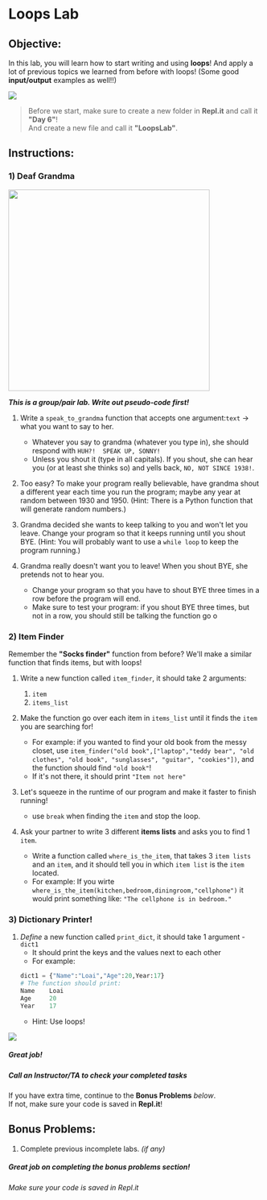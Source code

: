 # Loops Lab

## Objective: 
In this lab, you will learn how to start writing and using **loops**! And apply a lot of previous topics we learned from before with loops! (Some good **input/output** examples as well!!)

<img src="https://www.system-concepts.com/wp-content/uploads/2020/02/excited-minions-gif-360x163.gif">




> Before we start, make sure to create a new folder in **Repl.it** and call it **"Day 6"**!  
> And create a new file and call it **"LoopsLab"**.  

## Instructions:

### 1) Deaf Grandma
<img src="https://s3.amazonaws.com/after-school-assets/deaf_grandma.jpg" width="400">

***This is a group/pair lab. Write out pseudo-code first!***

1. Write a `speak_to_grandma` function that accepts one argument:`text` -> what you want to say to her. 
    - Whatever you say to grandma (whatever you type in), she should respond with `HUH?!  SPEAK UP, SONNY!`
    - Unless you shout it (type in all capitals). If you shout, she can hear you (or at least she thinks so) and yells back, `NO, NOT SINCE 1938!`.


2. Too easy? To make your program really believable, have grandma shout a different year each time you run the program; maybe any year at random between 1930 and 1950. (Hint: There is a Python function that will generate random numbers.) 


3. Grandma decided she wants to keep talking to you and won't let you leave. Change your program so that it keeps running until you shout BYE. (Hint: You will probably want to use a `while loop` to keep the program running.)


4. Grandma really doesn't want you to leave! When you shout BYE, she pretends not to hear you. 
    - Change your program so that you have to shout BYE three times in a row before the program will end. 
    - Make sure to test your program: if you shout BYE three times, but not in a row, you should still be talking the function go o
### 2) Item Finder

Remember the **"Socks finder"** function from before? We'll make a similar function that finds items, but with loops!
1. Write a new function called `item_finder`, it should take 2 arguments:
    1. `item`
    2. `items_list`

2. Make the function go over each item in `items_list` until it finds the `item` you are searching for!
    - For example: if you wanted to find your old book from the messy closet, use `item_finder("old book",["laptop","teddy bear", "old clothes", "old book", "sunglasses", "guitar", "cookies"])`, and the function should find `"old book"`!
    - If it's not there, it should print `"Item not here"`

3. Let's squeeze in the runtime of our program and make it faster to finish running!
    - use `break` when finding the `item` and stop the loop.
    
4. Ask your partner to write 3 different **items lists** and asks you to find 1 `item`.
    - Write a function called `where_is_the_item`, that takes 3 `item lists` and an `item`, and it should tell you in which `item list` is the `item` located.
    - For example: If you wirte `where_is_the_item(kitchen,bedroom,diningroom,"cellphone")` it would print something like: `"The cellphone is in bedroom."`

### 3) Dictionary Printer!

1. *Define* a new function called `print_dict`, it should take 1 argument - `dict1`
    - It should print the keys and the values next to each other
    - For example:
    ```python
    dict1 = {"Name":"Loai","Age":20,Year:17}
    # The function should print:
    Name    Loai
    Age     20
    Year    17
    ```
    - Hint: Use loops!


[![](https://i.gifer.com/7tB1.gif)]()




##### Great job!
##### Call an Instructor/TA to check your completed tasks
 

If you have extra time, continue to the **Bonus Problems** *below*.  
If not, make sure your code is saved in **Repl.it**!







## Bonus Problems:

1. Complete previous incomplete labs. *(if any)*


##### Great job on completing the bonus problems section!  
###### Make sure your code is saved in Repl.it

